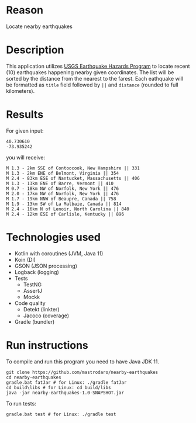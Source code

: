 # Reason
Locate nearby earthquakes

# Description
This application utilizes [USGS Earthquake Hazards Program](https://earthquake.usgs.gov/aboutus/) to locate recent (10) earthquakes happening nearby given coordinates. The list will be sorted by the distance from the nearest to the farest. Each eathquake will be formatted as `title` field followed by ` || ` and `distance` (rounded to full kilometers).

# Results
For given input:
```
40.730610
-73.935242
```
you will receive:
```
M 1.3 - 2km SSE of Contoocook, New Hampshire || 331
M 1.3 - 2km ENE of Belmont, Virginia || 354
M 2.4 - 83km ESE of Nantucket, Massachusetts || 406
M 1.3 - 13km ENE of Barre, Vermont || 410
M 0.7 - 18km NW of Norfolk, New York || 476
M 2.0 - 17km NW of Norfolk, New York || 476
M 1.7 - 19km NNW of Beaupre, Canada || 758
M 1.9 - 13km SW of La Malbaie, Canada || 814
M 2.4 - 16km N of Lenoir, North Carolina || 840
M 2.4 - 12km ESE of Carlisle, Kentucky || 896
```

# Technologies used
* Kotlin with coroutines (JVM, Java 11)
* Koin (DI)
* GSON (JSON processing)
* Logback (logging)
* Tests
  * TestNG
  * AssertJ
  * Mockk
* Code quality
  * Detekt (linkter)
  * Jacoco (coverage)
* Gradle (bundler)

# Run instructions
To compile and run this program you need to have Java JDK 11.
```
git clone https://github.com/mastrodaro/nearby-earthquakes
cd nearby-earthquakes
gradle.bat fatJar # for Linux: ./gradle fatJar
cd build\libs # for Linux: cd build/libs
java -jar nearby-earthquakes-1.0-SNAPSHOT.jar
```
To run tests:
```
gradle.bat test # for Linux: ./gradle test
```
